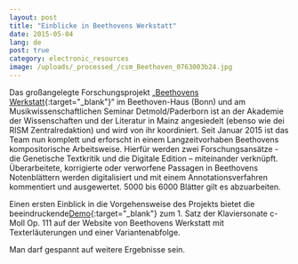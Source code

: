 ```yaml
---
layout: post
title: "Einblicke in Beethovens Werkstatt"
date: 2015-05-04
lang: de
post: true
category: electronic_resources
image: /uploads/_processed_/csm_Beethoven_0763003b24.jpg
---
```



Das großangelegte Forschungsprojekt „[Beethovens Werkstatt](http://beethovens-werkstatt.de/){:target="_blank"}“ im Beethoven-Haus (Bonn) und am Musikwissenschaftlichen Seminar Detmold/Paderborn ist an der Akademie der Wissenschaften und der Literatur in Mainz angesiedelt (ebenso wie dei RISM Zentralredaktion) und wird von ihr koordiniert. Seit Januar 2015 ist das Team nun komplett und erforscht in einem Langzeitvorhaben Beethovens kompositorische Arbeitsweise. Hierfür werden zwei Forschungsansätze - die Genetische Textkritik und die Digitale Edition – miteinander verknüpft. Überarbeitete, korrigierte oder verworfene Passagen in Beethovens Notenblättern werden digitalisiert und mit einem Annotationsverfahren kommentiert und ausgewertet. 5000 bis 6000 Blätter gilt es abzuarbeiten.

Einen ersten Einblick in die Vorgehensweise des Projekts bietet die beeindruckende[Demo](http://beethovens-werkstatt.de/demo/index.html){:target="_blank"} zum 1. Satz der Klaviersonate c-Moll Op. 111 auf der Website von Beethovens Werkstatt mit Texterläuterungen und einer Variantenabfolge.

Man darf gespannt auf weitere Ergebnisse sein.

<script type="text/javascript">var switchTo5x=true;</script><script type="text/javascript" src="http://w.sharethis.com/button/buttons.js"></script><script type="text/javascript">stLight.options({publisher: "9b601438-1ce1-49d8-bfd7-9cff5df54c17", doNotHash: false, doNotCopy: false, hashAddressBar: false});</script>